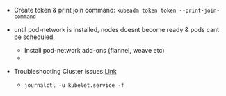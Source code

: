 
* Create token & print join command: `kubeadm token token --print-join-command`
* until pod-network is installed, nodes doesnt become ready & pods cant be scheduled.
  * Install pod-network add-ons (flannel, weave etc)
  * 


* Troubleshooting Cluster issues:[Link](https://kubernetes.io/docs/tasks/debug/debug-cluster/)
  * `journalctl -u kubelet.service -f`

